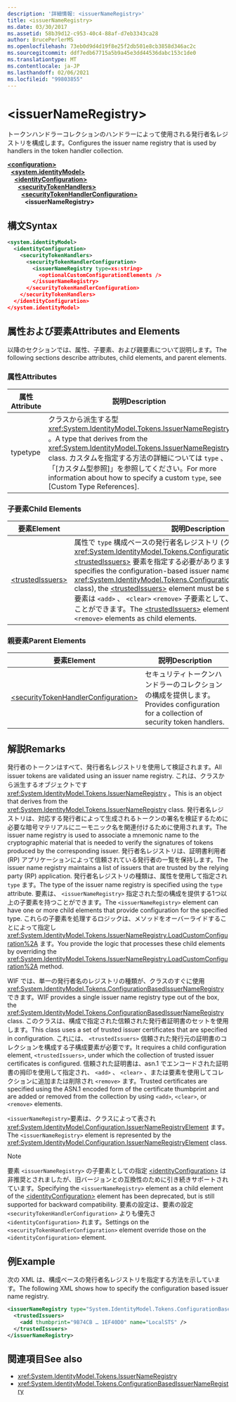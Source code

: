 ```yaml
---
description: '詳細情報: <issuerNameRegistry>'
title: <issuerNameRegistry>
ms.date: 03/30/2017
ms.assetid: 58b39d12-c953-40c4-88af-d7eb3343ca28
author: BrucePerlerMS
ms.openlocfilehash: 73eb0d9d4d19f8e25f2db501e8cb3858d346ac2c
ms.sourcegitcommit: ddf7edb67715a5b9a45e3dd44536dabc153c1de0
ms.translationtype: MT
ms.contentlocale: ja-JP
ms.lasthandoff: 02/06/2021
ms.locfileid: "99803855"
---
```

# \<issuerNameRegistry>

<span data-ttu-id="ec542-102">トークンハンドラーコレクションのハンドラーによって使用される発行者名レジストリを構成します。</span><span class="sxs-lookup"><span data-stu-id="ec542-102">Configures the issuer name registry that is used by handlers in the token handler collection.</span></span>  
  
[**\<configuration>**](../configuration-element.md)\
&nbsp;&nbsp;[**\<system.identityModel>**](system-identitymodel.md)\
&nbsp;&nbsp;&nbsp;&nbsp;[**\<identityConfiguration>**](identityconfiguration.md)\
&nbsp;&nbsp;&nbsp;&nbsp;&nbsp;&nbsp;[**\<securityTokenHandlers>**](securitytokenhandlers.md)\
&nbsp;&nbsp;&nbsp;&nbsp;&nbsp;&nbsp;&nbsp;&nbsp;[**\<securityTokenHandlerConfiguration>**](securitytokenhandlerconfiguration.md)\
&nbsp;&nbsp;&nbsp;&nbsp;&nbsp;&nbsp;&nbsp;&nbsp;&nbsp;&nbsp;**\<issuerNameRegistry>**  
  
## <a name="syntax"></a><span data-ttu-id="ec542-103">構文</span><span class="sxs-lookup"><span data-stu-id="ec542-103">Syntax</span></span>  
  
```xml  
<system.identityModel>  
  <identityConfiguration>  
    <securityTokenHandlers>  
      <securityTokenHandlerConfiguration>  
        <issuerNameRegistry type=xs:string>  
          <optionalCustomConfigurationElements />  
        </issuerNameRegistry>  
      </securityTokenHandlerConfiguration>  
    </securityTokenHandlers>  
  </identityConfiguration>  
</system.identityModel>  
```  
  
## <a name="attributes-and-elements"></a><span data-ttu-id="ec542-104">属性および要素</span><span class="sxs-lookup"><span data-stu-id="ec542-104">Attributes and Elements</span></span>  

 <span data-ttu-id="ec542-105">以降のセクションでは、属性、子要素、および親要素について説明します。</span><span class="sxs-lookup"><span data-stu-id="ec542-105">The following sections describe attributes, child elements, and parent elements.</span></span>  
  
### <a name="attributes"></a><span data-ttu-id="ec542-106">属性</span><span class="sxs-lookup"><span data-stu-id="ec542-106">Attributes</span></span>  
  
|<span data-ttu-id="ec542-107">属性</span><span class="sxs-lookup"><span data-stu-id="ec542-107">Attribute</span></span>|<span data-ttu-id="ec542-108">説明</span><span class="sxs-lookup"><span data-stu-id="ec542-108">Description</span></span>|  
|---------------|-----------------|  
|<span data-ttu-id="ec542-109">type</span><span class="sxs-lookup"><span data-stu-id="ec542-109">type</span></span>|<span data-ttu-id="ec542-110">クラスから派生する型 <xref:System.IdentityModel.Tokens.IssuerNameRegistry> 。</span><span class="sxs-lookup"><span data-stu-id="ec542-110">A type that derives from the <xref:System.IdentityModel.Tokens.IssuerNameRegistry> class.</span></span> <span data-ttu-id="ec542-111">カスタムを指定する方法の詳細については `type` 、「[カスタム型参照]」を参照してください。</span><span class="sxs-lookup"><span data-stu-id="ec542-111">For more information about how to specify a custom `type`, see [Custom Type References].</span></span>|  
  
### <a name="child-elements"></a><span data-ttu-id="ec542-112">子要素</span><span class="sxs-lookup"><span data-stu-id="ec542-112">Child Elements</span></span>  
  
|<span data-ttu-id="ec542-113">要素</span><span class="sxs-lookup"><span data-stu-id="ec542-113">Element</span></span>|<span data-ttu-id="ec542-114">説明</span><span class="sxs-lookup"><span data-stu-id="ec542-114">Description</span></span>|  
|-------------|-----------------|  
|[\<trustedIssuers>](trustedissuers.md)|<span data-ttu-id="ec542-115">属性で `type` 構成ベースの発行者名レジストリ (クラス) を指定する場合は、 <xref:System.IdentityModel.Tokens.ConfigurationBasedIssuerNameRegistry> [\<trustedIssuers>](trustedissuers.md) 要素を指定する必要があります。</span><span class="sxs-lookup"><span data-stu-id="ec542-115">When the `type` attribute specifies the configuration-based issuer name registry (the <xref:System.IdentityModel.Tokens.ConfigurationBasedIssuerNameRegistry> class), the [\<trustedIssuers>](trustedissuers.md) element must be specified.</span></span> <span data-ttu-id="ec542-116">[\<trustedIssuers>](trustedissuers.md)要素は `<add>` 、 `<clear>` `<remove>` 子要素として、、またはの各要素を受け取ることができます。</span><span class="sxs-lookup"><span data-stu-id="ec542-116">The [\<trustedIssuers>](trustedissuers.md) element can take `<add>`, `<clear>`, or `<remove>` elements as child elements.</span></span>|  
  
### <a name="parent-elements"></a><span data-ttu-id="ec542-117">親要素</span><span class="sxs-lookup"><span data-stu-id="ec542-117">Parent Elements</span></span>  
  
|<span data-ttu-id="ec542-118">要素</span><span class="sxs-lookup"><span data-stu-id="ec542-118">Element</span></span>|<span data-ttu-id="ec542-119">説明</span><span class="sxs-lookup"><span data-stu-id="ec542-119">Description</span></span>|  
|-------------|-----------------|  
|[\<securityTokenHandlerConfiguration>](securitytokenhandlerconfiguration.md)|<span data-ttu-id="ec542-120">セキュリティトークンハンドラーのコレクションの構成を提供します。</span><span class="sxs-lookup"><span data-stu-id="ec542-120">Provides configuration for a collection of security token handlers.</span></span>|  
  
## <a name="remarks"></a><span data-ttu-id="ec542-121">解説</span><span class="sxs-lookup"><span data-stu-id="ec542-121">Remarks</span></span>  

 <span data-ttu-id="ec542-122">発行者のトークンはすべて、発行者名レジストリを使用して検証されます。</span><span class="sxs-lookup"><span data-stu-id="ec542-122">All issuer tokens are validated using an issuer name registry.</span></span> <span data-ttu-id="ec542-123">これは、クラスから派生するオブジェクトです <xref:System.IdentityModel.Tokens.IssuerNameRegistry> 。</span><span class="sxs-lookup"><span data-stu-id="ec542-123">This is an object that derives from the <xref:System.IdentityModel.Tokens.IssuerNameRegistry> class.</span></span> <span data-ttu-id="ec542-124">発行者名レジストリは、対応する発行者によって生成されるトークンの署名を検証するために必要な暗号マテリアルにニーモニック名を関連付けるために使用されます。</span><span class="sxs-lookup"><span data-stu-id="ec542-124">The issuer name registry is used to associate a mnemonic name to the cryptographic material that is needed to verify the signatures of tokens produced by the corresponding issuer.</span></span> <span data-ttu-id="ec542-125">発行者名レジストリは、証明書利用者 (RP) アプリケーションによって信頼されている発行者の一覧を保持します。</span><span class="sxs-lookup"><span data-stu-id="ec542-125">The issuer name registry maintains a list of issuers that are trusted by the relying party (RP) application.</span></span> <span data-ttu-id="ec542-126">発行者名レジストリの種類は、属性を使用して指定され `type` ます。</span><span class="sxs-lookup"><span data-stu-id="ec542-126">The type of the issuer name registry is specified using the `type` attribute.</span></span> <span data-ttu-id="ec542-127">要素は、 `<issuerNameRegistry>` 指定された型の構成を提供する1つ以上の子要素を持つことができます。</span><span class="sxs-lookup"><span data-stu-id="ec542-127">The `<issuerNameRegistry>` element can have one or more child elements that provide configuration for the specified type.</span></span> <span data-ttu-id="ec542-128">これらの子要素を処理するロジックは、メソッドをオーバーライドすることによって指定し <xref:System.IdentityModel.Tokens.IssuerNameRegistry.LoadCustomConfiguration%2A> ます。</span><span class="sxs-lookup"><span data-stu-id="ec542-128">You provide the logic that processes these child elements by overriding the <xref:System.IdentityModel.Tokens.IssuerNameRegistry.LoadCustomConfiguration%2A> method.</span></span>  
  
 <span data-ttu-id="ec542-129">WIF では、単一の発行者名のレジストリの種類が、クラスのすぐに使用 <xref:System.IdentityModel.Tokens.ConfigurationBasedIssuerNameRegistry> できます。</span><span class="sxs-lookup"><span data-stu-id="ec542-129">WIF provides a single issuer name registry type out of the box, the <xref:System.IdentityModel.Tokens.ConfigurationBasedIssuerNameRegistry> class.</span></span> <span data-ttu-id="ec542-130">このクラスは、構成で指定された信頼された発行者証明書のセットを使用します。</span><span class="sxs-lookup"><span data-stu-id="ec542-130">This class uses a set of trusted issuer certificates that are specified in configuration.</span></span> <span data-ttu-id="ec542-131">これには、 `<trustedIssuers>` 信頼された発行元の証明書のコレクションを構成する子構成要素が必要です。</span><span class="sxs-lookup"><span data-stu-id="ec542-131">It requires a child configuration element, `<trustedIssuers>`, under which the collection of trusted issuer certificates is configured.</span></span> <span data-ttu-id="ec542-132">信頼された証明書は、asn.1 でエンコードされた証明書の拇印を使用して指定され、 `<add>` 、 `<clear>` 、または要素を使用してコレクションに追加または削除され `<remove>` ます。</span><span class="sxs-lookup"><span data-stu-id="ec542-132">Trusted certificates are specified using the ASN.1 encoded form of the certificate thumbprint and are added or removed from the collection by using `<add>`, `<clear>`, or `<remove>` elements.</span></span>  
  
 <span data-ttu-id="ec542-133">`<issuerNameRegistry>`要素は、クラスによって表され <xref:System.IdentityModel.Configuration.IssuerNameRegistryElement> ます。</span><span class="sxs-lookup"><span data-stu-id="ec542-133">The `<issuerNameRegistry>` element is represented by the <xref:System.IdentityModel.Configuration.IssuerNameRegistryElement> class.</span></span>  
  
> [!NOTE]
> <span data-ttu-id="ec542-134">要素 `<issuerNameRegistry>` の子要素としての指定 [\<identityConfiguration>](identityconfiguration.md) は非推奨とされましたが、旧バージョンとの互換性のために引き続きサポートされています。</span><span class="sxs-lookup"><span data-stu-id="ec542-134">Specifying the `<issuerNameRegistry>` element as a child element of the [\<identityConfiguration>](identityconfiguration.md) element has been deprecated, but is still supported for backward compatibility.</span></span> <span data-ttu-id="ec542-135">要素の設定は、要素の設定 `<securityTokenHandlerConfiguration>` よりも優先さ `<identityConfiguration>` れます。</span><span class="sxs-lookup"><span data-stu-id="ec542-135">Settings on the `<securityTokenHandlerConfiguration>` element override those on the `<identityConfiguration>` element.</span></span>  
  
## <a name="example"></a><span data-ttu-id="ec542-136">例</span><span class="sxs-lookup"><span data-stu-id="ec542-136">Example</span></span>  

 <span data-ttu-id="ec542-137">次の XML は、構成ベースの発行者名レジストリを指定する方法を示しています。</span><span class="sxs-lookup"><span data-stu-id="ec542-137">The following XML shows how to specify the configuration based issuer name registry.</span></span>  
  
```xml  
<issuerNameRegistry type="System.IdentityModel.Tokens.ConfigurationBasedIssuerNameRegistry, System.IdentityModel, Version=4.0.0.0, Culture=neutral, PublicKeyToken=b77a5c561934e089">  
  <trustedIssuers>  
    <add thumbprint="9B74CB … 1EF40D0" name="LocalSTS" />  
  </trustedIssuers>  
</issuerNameRegistry>  
```  
  
## <a name="see-also"></a><span data-ttu-id="ec542-138">関連項目</span><span class="sxs-lookup"><span data-stu-id="ec542-138">See also</span></span>

- <xref:System.IdentityModel.Tokens.IssuerNameRegistry>
- <xref:System.IdentityModel.Tokens.ConfigurationBasedIssuerNameRegistry>
